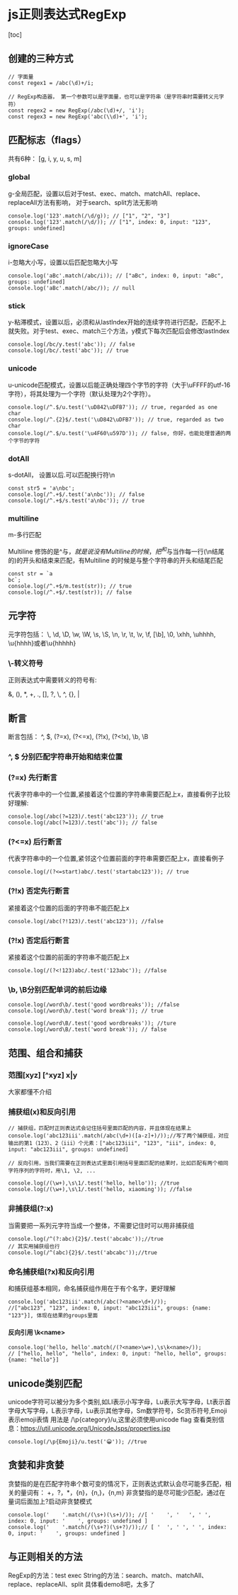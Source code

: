#  js正则表达式RegExp
[toc]
## 创建的三种方式
```
// 字面量
const regex1 = /abc(\d)+/i;

// RegExp构造器， 第一个参数可以是字面量，也可以是字符串（是字符串时需要转义元字符）
const regex2 = new RegExp(/abc(\d)+/, 'i');
const regex3 = new RegExp('abc(\\d)+', 'i');
```
## 匹配标志（flags）
共有6种： [g, i, y, u, s, m]
### global
g-全局匹配，设置以后对于test、exec、match、matchAll、replace、replaceAll方法有影响， 对于search、split方法无影响
```
console.log('123'.match(/\d/g)); // ["1", "2", "3"]
console.log('123'.match(/\d/)); // ["1", index: 0, input: "123", groups: undefined]
```
### ignoreCase
i-忽略大小写，设置以后匹配忽略大小写
```
console.log('aBc'.match(/abc/i)); // ["aBc", index: 0, input: "aBc", groups: undefined]
console.log('aBc'.match(/abc/)); // null
```
### stick
y-粘滞模式，设置以后，必须和从lastIndex开始的连续字符进行匹配，匹配不上就失败。对于test、exec、match三个方法，y模式下每次匹配后会修改lastIndex
```
console.log(/bc/y.test('abc')); // false
console.log(/bc/.test('abc')); // true
```
### unicode
u-unicode匹配模式，设置以后能正确处理四个字节的字符（大于\uFFFF的utf-16字符），将其处理为一个字符（默认处理为2个字符）。
```
console.log(/^.$/u.test('\uD842\uDFB7')); // true, regarded as one char
console.log(/^.{2}$/.test('\uD842\uDFB7')); // true, regarded as two char
console.log(/^.$/u.test('\u4F60\u597D')); // false, 你好，也能处理普通的两个字节的字符
```

### dotAll
s-dotAll， 设置以后.可以匹配换行符\n
```
const str5 = 'a\nbc';
console.log(/^.+$/.test('a\nbc')); // false
console.log(/^.+$/s.test('a\nbc')); // true
```

### multiline
m-多行匹配

Multiline 修饰的是^与$，就是说没有Multiline的时候，把^和$与当作每一行(\n结尾的)的开头和结束来匹配，有Multiline 的时候是与整个字符串的开头和结尾匹配
```
const str = `a
bc`;
console.log(/^.+$/m.test(str)); // true
console.log(/^.+$/.test(str)); // false
```

## 元字符
元字符包括： \\, \d, \D, \w, \W, \s, \S, \n, \r, \t, \v, \f, [\b], \0, \xhh, \uhhhh, \u{hhhh}或者\u{hhhhh} 
### \\-转义符号
正则表达式中需要转义的符号有:

&, (), *, +, ., [], ?, \\, ^, {}, |

## 断言
断言包括： ^, $, (?=x), (?<=x), (?!x), (?<!x), \b, \B
### ^, $ 分别匹配字符串开始和结束位置

### (?=x) 先行断言
代表字符串中的一个位置,紧接着这个位置的字符串需要匹配上x，直接看例子比较好理解:
```
console.log(/abc(?=123)/.test('abc123')); // true
console.log(/abc(?=123)/.test('abc')); // false
```
### (?<=x) 后行断言
代表字符串中的一个位置,紧邻这个位置前面的字符串需要匹配上x，直接看例子
```
console.log(/(?<=start)abc/.test('startabc123')); // true
```
### (?!x) 否定先行断言
紧接着这个位置的后面的字符串不能匹配上x
```
console.log(/abc(?!123)/.test('abc123')); //false
```
### (?!x) 否定后行断言
紧接着这个位置的前面的字符串不能匹配上x
```
console.log(/(?<!123)abc/.test('123abc')); //false
```

###  \b, \B分别匹配单词的前后边缘
```
console.log(/word\b/.test('good wordbreaks')); //false
console.log(/word\b/.test('word break')); // true

console.log(/word\B/.test('good wordbreaks')); //ture
console.log(/word\B/.test('word break')); // false
```
## 范围、组合和捕获
### 范围[xyz] [^xyz] x|y
大家都懂不介绍

### 捕获组(x)和反向引用
```
// 捕获组，匹配时正则表达式会记住括号里面匹配的内容，并且体现在结果上
console.log('abc123iii'.match(/abc(\d+)([a-z]+)/));//写了两个捕获组，对应输出的第1（123）、2（iii）个元素：["abc123iii", "123", "iii", index: 0, input: "abc123iii", groups: undefined]

// 反向引用，当我们需要在正则表达式里面引用括号里面匹配的结果时，比如匹配有两个相同字符序列的字符时，用\1, \2, ...

console.log(/(\w+),\s\1/.test('hello, hello')); //true
console.log(/(\w+),\s\1/.test('hello, xiaoming')); //false
```
### 非捕获组(?:x)
当需要把一系列元字符当成一个整体，不需要记住时可以用非捕获组
```
console.log(/^(?:abc){2}$/.test('abcabc'));//true
// 其实用捕获组也行
console.log(/^(abc){2}$/.test('abcabc'));//true
```
### 命名捕获组(?<name>x)和反向引用
和捕获组基本相同，命名捕获组作用在于有个名字，更好理解
```
console.log('abc123iii'.match(/abc(?<name>\d+)/));
//["abc123", "123", index: 0, input: "abc123iii", groups: {name: "123"}], 体现在结果的groups里面
```
#### 反向引用 \k\<name>
```
console.log('hello, hello'.match(/(?<name>\w+),\s\k<name>/));
// ["hello, hello", "hello", index: 0, input: "hello, hello", groups: {name: "hello"}]
```
## unicode类别匹配
unicode字符可以被分为多个类别,如Ll表示小写字母，Lu表示大写字母，Lt表示首字母大写字母，L表示字母，Lu表示其他字母，Sm数学符号，Sc货币符号,Emoji表示emoji表情
用法是 /\p{category}/u,这里必须使用unicode flag
查看类别信息：https://util.unicode.org/UnicodeJsps/properties.jsp

```
console.log(/\p{Emoji}/u.test('😀')); //true
```
## 贪婪和非贪婪
贪婪指的是在匹配字符串个数可变的情况下，正则表达式默认会尽可能多匹配，相关的量词有： +，?，*，{n}，{n,}，{n,m}
非贪婪指的是尽可能少匹配，通过在量词后面加上?启动非贪婪模式
```
console.log('    '.match(/(\s+)(\s+)/)); //[ '    ', '   ', ' ', index: 0, input: '    ', groups: undefined ]
console.log('    '.match(/(\s+?)(\s+?)/));// [ '  ', ' ', ' ', index: 0, input: '    ', groups: undefined ]
```
## 与正则相关的方法
RegExp的方法：test exec
String的方法：search、match、matchAll、replace、replaceAll、split
具体看demo8吧，太多了